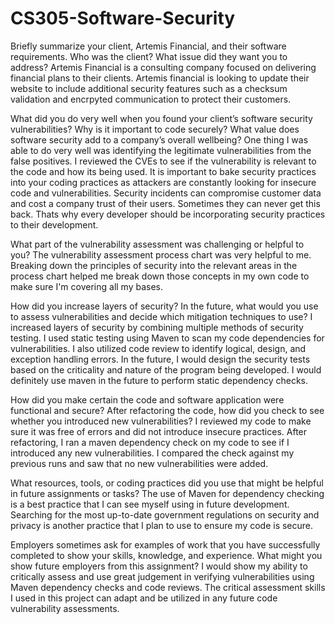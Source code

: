 # CS305-Software-Security

Briefly summarize your client, Artemis Financial, and their software requirements. Who was the client? What issue did they want you to address?
Artemis Financial is a consulting company focused on delivering financial plans to their clients. Artemis financial is looking to update their website to include 
additional security features such as a checksum validation and encrpyted communication to protect their customers.

What did you do very well when you found your client’s software security vulnerabilities? Why is it important to code securely? What value does software security add to a company’s overall wellbeing?
One thing I was able to do very well was identifying the legitimate vulnerabilities from the false positives. I reviewed the CVEs to see if the vulnerability is relevant
to the code and how its being used. It is important to bake security practices into your coding practices as attackers are constantly looking for insecure code and
vulnerabilities. Security incidents can compromise customer data and cost a company trust of their users. Sometimes they can never get this back. Thats why every 
developer should be incorporating security practices to their development.

What part of the vulnerability assessment was challenging or helpful to you?
The vulnerability assessment process chart was very helpful to me. Breaking down the principles of security into the relevant areas in the process chart helped me 
break down those concepts in my own code to make sure I'm covering all my bases.

How did you increase layers of security? In the future, what would you use to assess vulnerabilities and decide which mitigation techniques to use?
I increased layers of security by combining multiple methods of security testing. I used static testing using Maven to scan my code dependencies for vulnerabilities. 
I also utilized code review to identify logical, design, and exception handling errors. In the future, I would design the security tests based on the criticality and 
nature of the program being developed. I would definitely use maven in the future to perform static dependency checks.

How did you make certain the code and software application were functional and secure? After refactoring the code, how did you check to see whether you introduced new vulnerabilities?
I reviewed my code to make sure it was free of errors and did not introduce insecure practices. After refactoring, I ran a maven dependency check on my code to see if I
introduced any new vulnerabilities. I compared the check against my previous runs and saw that no new vulnerabilities were added.

What resources, tools, or coding practices did you use that might be helpful in future assignments or tasks?
The use of Maven for dependency checking is a best practice that I can see myself using in future development. Searching for the most up-to-date government regulations
on security and privacy is another practice that I plan to use to ensure my code is secure.

Employers sometimes ask for examples of work that you have successfully completed to show your skills, knowledge, and experience. What might you show future employers from this assignment?
I would show my ability to critically assess and use great judgement in verifying vulnerabilities using Maven dependency checks and code reviews. The critical 
assessment skills I used in this project can adapt and be utilized in any future code vulnerability assessments. 
